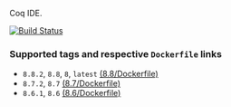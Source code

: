 Coq IDE.

[![Build Status](https://travis-ci.org/tyabu12/dockerfiles.svg?branch=master)](https://travis-ci.org/tyabu12/dockerfiles)

### Supported tags and respective `Dockerfile` links

- `8.8.2`, `8.8`, `8`, `latest` [(8.8/Dockerfile)](https://github.com/tyabu12/dockerfiles/tree/master/coqide/8.8/Dockerfile)
- `8.7.2`, `8.7` [(8.7/Dockerfile)](https://github.com/tyabu12/dockerfiles/tree/master/coqide/8.7/Dockerfile)
- `8.6.1`, `8.6` [(8.6/Dockerfile)](https://github.com/tyabu12/dockerfiles/tree/master/coqide/8.6/Dockerfile)

